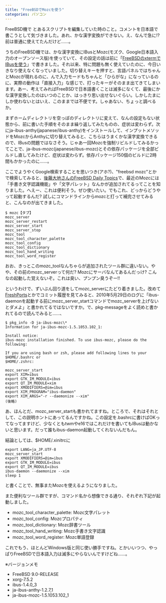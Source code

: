 ```yaml
---
title: "FreeBSDでMozcを使う"
categories: パソコン
---
```


FreeBSD機で とあるスクリプトを編集していた時のこと。コメントを日本語で書こうとして気づきました。あれ、かな漢字変換ができない。え、なんで急に!? 前は普通に使えてたんだけど……。

うちのFreeBSD機では、かな漢字変換にIBusとMozc(モズク、Google日本語入力のオープンソース版)を使っていて、その設定の話は前に「[FreeBSDのxtermでIBusを使う](20110424.html)」で書きました。それ以来、特に問題も無く使えていたのに、今日いきなり使えなくなっていました。切り替えキーを押すと、言語パネルではちゃんとMozcが現れるのに、んで入力モードもちゃんと「ひらがな」になっているのに、実際の動作は「直接入力」な感じで、打ったキーがそのまま出てきてしまいます。あー、考えてみればFreeBSDで日本語書くことは滅多になくて、最後にかな漢字変換したのはいつのことか、はっきり思い出せないぐらい。しかしたまにしか使わないとはいえ、このままでは不便です。しゃあない、ちょっと調べるか。

まずホームディレクトリを空っぽのディレクトリに変えて、なんの設定もない状態から、前に書いた手順をそのまま繰り返してみたものの、症状は変わらず。次にja-ibus-anthy(japanese/ibus-anthy)をインストールして、インプットメソッドをMozcからAnthyに切り替えてみると、こちらはうまくかな漢字変換できるので、IBusの問題ではなさそう。じゃあ一回Mozcを強制リビルドしてみるかってことで、ja-ibus-mozc(japanese/ibus-mozc)とその依存パッケージを全部ビルドし直してみたけど、症状は変わらず。依存パッケージ150個のビルドに2時間もかかったのに……。

ここでようやくGoogle検索することを思いつき(アホ?)、"freebsd mozc"とかで検索してみると、[後藤大地さんのFreeBSD Daily Topics](https://gihyo.jp/admin/clip/01/fdt/201112/05)で、最近のMozcには「手書き文字認識機能」や「文字パレット」なんかが追加されてるってことを知りました。へえー、これは便利そう。ぜひ使いたい。でもこれ、どっからどうやって起動するんだ? 試しにコマンドラインからmozcと打って補完させてみると、こんなのが出てきました。

```console
$ mozc【タブ】
mozc_server
mozc_server_restart
mozc_server_start
mozc_server_stop
mozc_tool
mozc_tool_character_palette
mozc_tool_config
mozc_tool_dictionary
mozc_tool_hand_writing
mozc_tool_word_register
```

おお、きっとこのmozc_toolなんちゃらが追加されたツール群に違いない。やや、その前のmozc_serverって何だ? Mozcにサーバなんてあるんだっけ? こんなの起動した覚えないぞ。これは臭い、プンプン臭うぞー!!

というわけで、ずいぶん回り道をしてmozc_serverにたどり着きました。改めて[FreshPorts](https://www.freshports.org/japanese/ibus-mozc/)とかでコミット履歴を見てみると、2010年5月29日のログに「ibus-daemonを起動する前にmozc_server_startコマンドでmozc_serverを上げないとダメよ」と書かれてるではないですか。で、pkg-messageをよく読めと書かれてるので読んでみると……、

```console
$ pkg_info -D ja-ibus-mozc\*
Information for ja-ibus-mozc-1.5.1053.102_1:

Install notice:
ibus-mozc installation finished. To use ibus-mozc, please do the following:

If you are using bash or zsh, please add following lines to your $HOME/.bashrc or
$HOME/.zshrc:

mozc_server_start
export XIM=ibus
export GTK_IM_MODULE=ibus
export QT_IM_MODULE=xim
export XMODIFIERS=@im=ibus
export XIM_PROGRAM="ibus-daemon"
export XIM_ARGS="-r --daemonize --xim"
(後略)
```

あ、ほんとだ、mozc_server_startも書かれてますね。ところで、それはそれとして、この説明ホントにあってるんですかね。この設定を.bashrcに書けばOKってなってますけど、少なくともtwmやe16ではこれだけを書いてもIBusは動かないと思います。だって誰もibus-daemon起動してくれないんだもん。

結論としては、$HOME/.xinitrcに

```shell
export LANG=ja_JP.UTF-8
mozc_server_start
export XMODIFIERS=@im=ibus
export GTK_IM_MODULE=ibus
export QT_IM_MODULE=ibus
ibus-daemon --daemonize --xim
sleep 1
```

と書くことで、無事またMozcを使えるようになりました。

また便利なツール群ですが、コマンド名から想像できる通り、それぞれ下記が起動しました。

- mozc_tool_character_palette: Mozc文字パレット
- mozc_tool_config: Mozcプロパティ
- mozc_tool_dictionary: Mozc辞書ツール
- mozc_tool_hand_writing: Mozc手書き文字認識
- mozc_tool_word_register: Mozc単語登録

これでもう、ほとんどWindows版と同じ使い勝手ですね。とかいいつつ、やっぱりFreeBSDで日本語入力は滅多にやらないんですけどね……。

※バージョンメモ

- FreeBSD 9.0-RELEASE
- xorg-7.5.2
- ibus-1.4.0_3
- ja-ibus-anthy-1.2.7,1
- ja-ibus-mozc-1.5.1053.102_1
